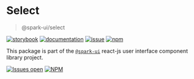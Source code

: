 # Select
> @spark-ui/select

[![storybook](https://img.shields.io/badge/storybook-black?logo=storybook)](https://sparkui.vercel.app/?path=/docs/components-select--docs)
[![documentation](https://img.shields.io/badge/documentation-black?logo=googledocs)](https://sparkui-adv.vercel.app/docs/components/select)
[![issue](https://img.shields.io/badge/report%20a%20bug-black?logo=openbugbounty&logoColor=red)](https://github.com/adevinta/spark/issues/new?&projects=4&template=bug-report.yml&assignees=&labels=Component,Component%3A%20select)
[![npm](https://img.shields.io/npm/dt/%40spark-ui/select?logo=npm&labelColor=black)](https://www.npmjs.com/package/@spark-ui/select)


This package is part of the [`@spark-ui`](https://github.com/adevinta/spark) react-js user interface component library project.

[![Issues open](https://img.shields.io/github/issues-search/adevinta/spark?query=is%3Aopen%20label%3A%22Component%3A%20select%22&logo=openbugbounty&logoColor=red&label=issues%20open&color=red)](https://github.com/adevinta/spark/issues?q=is%3Aopen+label%3Aselect)
[![NPM](https://img.shields.io/npm/l/%40spark-ui%2Fselect)](https://github.com/adevinta/spark/blob/main/packages/components/select/LICENSE.md)
